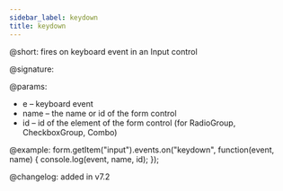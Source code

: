 ```yaml
---
sidebar_label: keydown 
title: keydown 
---   
```


@short: fires on keyboard event in an Input control

@signature:

@params:
- e – keyboard event
- name – the name or id of the form control 
- id – id of the element of the form control (for RadioGroup, CheckboxGroup, Combo)

@example:
form.getItem("input").events.on("keydown", function(event, name) {
    console.log(event, name, id);
});

@changelog: added in v7.2
